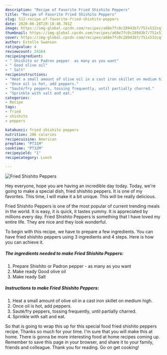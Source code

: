 ```yaml
---
description: "Recipe of Favorite Fried Shishito Peppers"
title: "Recipe of Favorite Fried Shishito Peppers"
slug: 512-recipe-of-favorite-fried-shishito-peppers
date: 2020-06-28T20:18:46.701Z
image: https://img-global.cpcdn.com/recipes/a68e7fc0c28943b7/751x532cq70/fried-shishito-peppers-recipe-main-photo.jpg
thumbnail: https://img-global.cpcdn.com/recipes/a68e7fc0c28943b7/751x532cq70/fried-shishito-peppers-recipe-main-photo.jpg
cover: https://img-global.cpcdn.com/recipes/a68e7fc0c28943b7/751x532cq70/fried-shishito-peppers-recipe-main-photo.jpg
author: Estelle Swanson
ratingvalue: 4
reviewcount: 24164
recipeingredient:
- " Shishito or Padron pepper  as many as you want"
- " Good olive oil"
- " Salt"
recipeinstructions:
- "Heat a small amount of olive oil in a cast iron skillet on medium high."
- "Once oil is hot, add peppers."
- "Sauté/fry peppers, tossing frequently, until partially charred."
- "Sprinkle with salt and eat."
categories:
- Recipe
tags:
- fried
- shishito
- peppers

katakunci: fried shishito peppers 
nutrition: 206 calories
recipecuisine: American
preptime: "PT31M"
cooktime: "PT32M"
recipeyield: "1"
recipecategory: Lunch

---
```



![Fried Shishito Peppers](https://img-global.cpcdn.com/recipes/a68e7fc0c28943b7/751x532cq70/fried-shishito-peppers-recipe-main-photo.jpg)

Hey everyone, hope you are having an incredible day today. Today, we're going to make a special dish, fried shishito peppers. It is one of my favorites. This time, I will make it a bit unique. This will be really delicious.



Fried Shishito Peppers is one of the most popular of current trending meals in the world. It is easy, it is quick, it tastes yummy. It is appreciated by millions every day. Fried Shishito Peppers is something that I have loved my entire life. They are nice and they look wonderful.


To begin with this recipe, we have to prepare a few ingredients. You can have fried shishito peppers using 3 ingredients and 4 steps. Here is how you can achieve it.

<!--inarticleads1-->

##### The ingredients needed to make Fried Shishito Peppers:

1. Prepare  Shishito or Padron pepper - as many as you want
1. Make ready  Good olive oil
1. Make ready  Salt




<!--inarticleads2-->

##### Instructions to make Fried Shishito Peppers:

1. Heat a small amount of olive oil in a cast iron skillet on medium high.
1. Once oil is hot, add peppers.
1. Sauté/fry peppers, tossing frequently, until partially charred.
1. Sprinkle with salt and eat.




So that is going to wrap this up for this special food fried shishito peppers recipe. Thanks so much for your time. I'm sure that you will make this at home. There is gonna be more interesting food at home recipes coming up. Remember to save this page in your browser, and share it to your family, friends and colleague. Thank you for reading. Go on get cooking!
